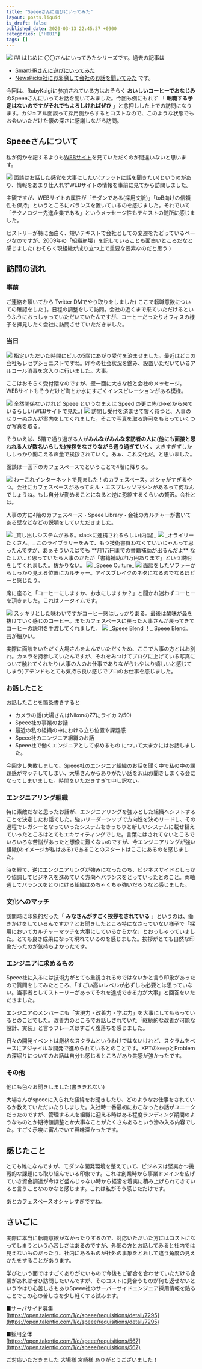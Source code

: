 ```yaml
---
title: "Speeeさんに遊びにいってみた"
layout: posts.liquid
is_draft: false
published_date: 2020-03-13 22:45:37 +0900
categories: ["HIBI"]
tags: []
---
```


<img class="in_article" src="/public/images/2020/03/DSC05483-1024x684.jpg">
## はじめに
〇〇さんにいってみたシリーズです。過去の記事は

- [SmartHRさんに遊びにいってみた](https://medium.com/katsumataryo/smart-hr%E3%81%95%E3%82%93%E3%81%AB%E9%81%8A%E3%81%B3%E3%81%AB%E8%A1%8C%E3%81%A3%E3%81%A6%E3%81%BF%E3%81%9F-a0aa95b085c6)
- [NewsPicks社にお邪魔して会社のお話を聞いてみた](https://note.katsumataryo.com/etc/2019/03/1360.html)
です。

今回は、RubyKaigiに参加されている方はおそらく **おいしいコーヒーでおなじみ** のSpeeeさんにいってお話を聞いてみました。今回も例にもれず 「 **転職する予定はないのですがそれでもよろしければぜひ** 」と念押しした上での訪問になります。カジュアル面談って採用側からするとコストなので、このような状態でもお会いいただけた懐の深さに感謝しながら訪問。

## Speeeさんについて
私が何かを記するよりも[WEBサイト](https://speee.jp/)を見ていただくのが間違いないと思います。

[<img class="in_article" src="/public/images/2020/03/スクリーンショット-2020-03-13-21.59.56-1024x558.png">](https://speee.jp/)
面談はお話した感覚を大事にしたい(フラットに話を聞きたい)というのがあり、情報をあまり仕入れずWEBサイトの情報を事前に見てから訪問しました。

主観ですが、WEBサイトの属性が「モダンである(採用文脈)」「toB向けの信頼性も保持」というところにバランスを置いているのを感じました。それでいて「テクノロジー先進企業である」というメッセージ性もテキストの随所に感じました。

ヒストリーが特に面白く、短いテキストで会社としての変遷をたどっているページなのですが、2009年の「組織崩壊」を記していることも面白いところだなと感じました( おそらく現組織が成り立つ上で重要な要素なのだと思う )

## 訪問の流れ
### 事前
ご連絡を頂いてから Twitter DMでやり取りをしました( ここで転職意欲についての確認をした )。日程の調整をして訪問。会社の近くまで来ていただけるというふうにおっしゃっていただいていたんですが、コーヒーだったりオフィスの様子を拝見したく会社に訪問させていただきました。

### 当日
<img class="in_article" src="/public/images/2020/03/DSC05483-1-1024x684.jpg">
指定いただいた時間にビルの5階にあがり受付を済ませました。最近はどこの会社もレセプショニストですね。昨今の社会状況を鑑み、設置いただいているアルコール消毒を念入りに行いました。大事。

ここはおそらく受付階なのですが、壁一面に大きな絵と会社のメッセージ。WEBサイトもそうだけど海とか水にすごくインスピレーションがある模様。

<img class="in_article" src="/public/images/2020/03/DSC05484-1024x684.jpg">
全然関係ないけれど Speee というなまえは Speed の更に先(d→e)から来ているらしい(WEBサイトで見た。)

<img class="in_article" src="/public/images/2020/03/DSC05485-1024x684.jpg">
訪問し受付を済ませて暫く待つと、人事のせりーぬさんが案内をしてくれました。そこで写真を取る許可をもらっていくつか写真を取る。

そういえば、5階で通り過ぎる人が**みんながみんな来訪者の人に(他にも面接と思われる人が数名いらした)挨拶をなさりながら通り過ぎていく**、大きすぎずしかししっかり聞こえる声量で挨拶されていく。あぁ、これ文化だ。と思いました。

面談は一回下のカフェスペースでということで4階に降りる。

<img class="in_article" src="/public/images/2020/03/DSC05491-1024x684.jpg">
わーこれインターネットで見ました！のカフェスペース。オシャがすぎるやつ。会社にカフェスペースがあってミル・エスプレッソマシンがあるって何なんでしょうね。もし自分が勤めることになると逆に恐縮するくらいの贅沢。会社とは。

人事の方に4階のカフェスペース・Speee Library・会社のカルチャーが書いてある壁などなどの説明をしていただきました。

<img class="in_article" src="/public/images/2020/03/DSC05489-1024x684.jpg">
_貸し出しシステムがある。slackに連携されるらしい(内製)_
<img class="in_article" src="/public/images/2020/03/DSC05488-1024x684.jpg">
_オライリーたくさん。_
このライブラリーをみて、もう技術書買わなくていいじゃんって思ったんですが、あぁそういえばでも **月1万円までの書籍補助が出るんだよ** なたしか...と思っていたら人事のかたが「書籍補助が1万円あります」という説明をしてくれました。抜かりない。

<img class="in_article" src="/public/images/2020/03/DSC05486-1024x684.jpg">
_Speee Culture_
<img class="in_article" src="/public/images/2020/03/DSC05492-1024x684.jpg">
面談をしたソファーからしっかり見える位置にカルチャー。アイスブレイクのネタになるのでなるほどーと感じたり。

席に座ると「コーヒーにしますか、お水にしますか？」と聞かれ迷わずコーヒーを頂きました。これはノータイムです。

<img class="in_article" src="/public/images/2020/03/DSC05493-1024x684.jpg">
スッキリとした味わいですがコーヒー感はしっかりある。最後は酸味が鼻を抜けていく感じのコーヒー。またカフェスペースに戻った人事さんが戻ってきてコーヒーの説明を手渡してくれました。

<img class="in_article" src="/public/images/2020/03/DSC05498-1024x684.jpg">
_Speee Blend ！_
Speee Blend。芸が細かい。

実際に面談をいただく大場さんをよんでいただくため、ここで人事の方とはお別れ。カメラを持参していたんですが、それをみつけてブログに上げている写真について触れてくれたり(人事の人のお仕事でありながらもやはり嬉しいと感じてしまう)アテンドもとても気持ち良い感じでプロのお仕事を感じました。

### お話したこと
お話したことを箇条書きすると

- カメラの話(大場さんはNikonのZ7にライカ 2/50)
- Speee社の事業のお話
- 最近の私の組織の中における立ち位置や課題感
- Speee社のエンジニア組織のお話
- Speee社で働くエンジニアとして求めるもの
について大まかにはお話しました。

今回少し失敗しまして、Speee社のエンジニア組織のお話を聞く中で私の中の課題感がマッチしてしまい、大場さんからありがたい話を沢山お聞きしまくる会になってしまいました。時間をいただきすぎて申し訳ない。

### エンジニアリング組織
特に素敵だなと思ったお話が、エンジニアリングを強みとした組織へシフトすることを決定したお話でした。強いリーダーシップで方向性を決めリードし、その過程でレガシーとなっていったシステムをきっちりと新しいシステムに載せ替えていったところはとてもエキサイティングでした。言葉にはされてないところでいろいろな苦悩があったと想像に難くないのですが、今エンジニアリングが強い組織(のイメージが私はある)であることのスタートはここにあるのを感じました。

時を経て、逆にエンジニアリングが強みになったのち、ビジネスサイドとしっかり協調してビジネスを進めていく方向へバランスをとっていったとのこと。両軸通してバランスをとりにける組織はめちゃくちゃ強いだろうなと感じました。

### 文化へのマッチ
訪問時に印象的だった「 **みなさんがすごく挨拶をされている** 」というのは、働きかけをしているんですか？とお聞きしたところ特になさっていない様子で「採用においてカルチャーマッチを大事にしているからかな」とおっしゃっていました。とても良き成果になって現れているのを感じました。挨拶がとても自然な印象だったのが気持ちよかったです。

### エンジニアに求めるもの
Speee社に入るには技術力がとても重視されるのではないかと言う印象があったので質問をしてみたところ、「すごい高いレベルが必ずしも必要とは思っていない。当事者としてストーリーがあってそれを達成できる力が大事」と回答をいただきました。

エンジニアのメンバーにも「実現力・改善力・学ぶ力」を大事にしてもらっているとのことでした。改善力のところでお話しされていた「継続的な改善が可能な設計、実装」と言うフレーズはすごく腹落ちを感じました。

日々の開発イベントは厳格なスクラムというわけではないけれど、スクラムをベースにアジャイルな開発で進められているとのことです。KPTのkeepとProblemの深堀りについてのお話は自分も感じるところがあり共感が強かったです。

### その他
他にも色々お聞きしました(書ききれない)

大場さんがspeeeに入られた経緯をお聞きしたり、どのようなお仕事をされているか教えていただいたりしました。入社時一番最初におこなったお話がユニークだったのですが、管理する人を組織に迎える時はある程度ランディング期間のようなものとか期待値調整とか大事なことがたくさんあるという滲み入る内容でした。すごく示唆に富んでいて興味深かったです。

## 感じたこと
とても雑になんですが、モダンな開発環境を整えていて、ビジネスは堅実かつ挑戦的な課題にも取り組んでいる印象です。これは創業時から事業ドメインを広げていき資金調達が今ほど盛んじゃない時から経営を着実に積み上げられてきていると言うことなのかなと感じます。これは私がそう感じただけです。

あとカフェスペースオシャレすぎですね。

## さいごに
実際に本当に転職意欲がなかったりするので、対応いただいた方にはコストになってしまうという心苦しさはあるのですが、外部の方とお話してみると社内では見えないものだったり、社内にあるものが社外の事象をとおして違う角度の見えかたをすることがあります。

学びという面ではすごくありがたいもので今後もご都合を合わせていただける企業があればぜひ訪問したいんですが、そのコストに見合うものが何も返せないというやはり心苦しさもありSpeee社のサーバーサイドエンジニア採用情報を貼ることでこの心の苦しさを少し軽くする試みます。

■サーバサイド募集  
[https://open.talentio.com/1/c/speee/requisitions/detail/7295](https://open.talentio.com/1/c/speee/requisitions/detail/7295)

■採用全体  
[https://open.talentio.com/1/c/speee/requisitions/567](https://open.talentio.com/1/c/speee/requisitions/567)

ご対応いただきました 大場様 宮崎様 ありがとうございました！


